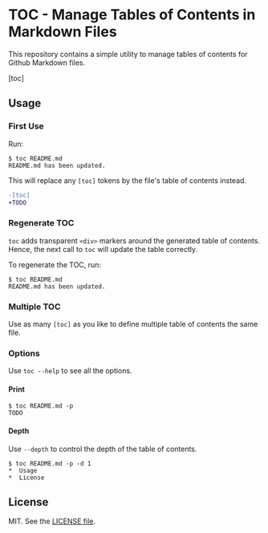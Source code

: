 # TOC - Manage Tables of Contents in Markdown Files

This repository contains a simple utility to manage tables of contents for
Github Markdown files.

[toc]

## Usage

### First Use

Run:

```
$ toc README.md
README.md has been updated.
```

This will replace any `[toc]` tokens by the file's table of contents instead.

```diff
-[toc]
+TODO
```

### Regenerate TOC

`toc` adds transparent `<div>` markers around the generated table of
contents. Hence, the next call to `toc` will update the table
correctly.

To regenerate the TOC, run:

```
$ toc README.md
README.md has been updated.
```

### Multiple TOC

Use as many `[toc]` as you like to define multiple table of contents
the same file.

### Options

Use `toc --help` to see all the options.

#### Print

```
$ toc README.md -p
TODO
```

#### Depth

Use `--depth` to control the depth of the table of contents.

```
$ toc README.md -p -d 1
*  Usage
*  License
```

## License

MIT. See the [LICENSE file](./LICENSE.md).
